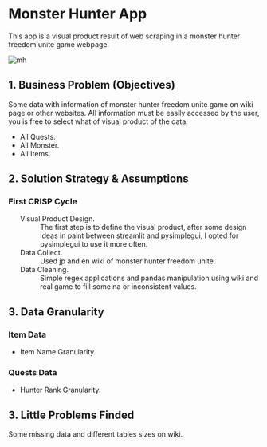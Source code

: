 # Monster Hunter App
<p>This app is a visual product result of web scraping in a monster hunter freedom unite game webpage.</p>

![mh](https://user-images.githubusercontent.com/75986085/146096718-9803459f-210a-42b0-9d21-4759f12a242c.png)


<h2>1. Business Problem (Objectives)</h2>
  <p>Some data with information of monster hunter freedom unite game on wiki page or other websites. All information must be easily accessed by the user, you is free to select what of visual product of the data.</p>
 <ul>
    <li>All Quests.</li>
    <li>All Monster.</li>
    <li>All Items.</li>
</ul>
  
<h2>2. Solution Strategy & Assumptions</h2>
<h3>First CRISP Cycle</h3>
<ul>
  <dl>
    <dt>Visual Product Design.</dt>
      <dd>The first step is to define the visual product, after some design ideas in paint between streamlit and pysimplegui, I opted for pysimplegui to use it more often.</dd>
    <dt>Data Collect.</dt>
      <dd>Used jp and en wiki of monster hunter freedom unite.</dd>
    <dt>Data Cleaning.</dt>
      <dd>Simple regex applications and pandas manipulation using wiki and real game to fill some na or inconsistent values.</dd>
  </dl>
</ul>

<h2>3. Data Granularity</h2>
<h3>Item Data </h3>
<ul>
  <li>Item Name Granularity.</li>
</ul>
<h3>Quests Data </h3>
<ul>
  <li>Hunter Rank Granularity.</li>
</ul>

<h2>3. Little Problems Finded</h2>
<p>Some missing data and different tables sizes on wiki.</p>